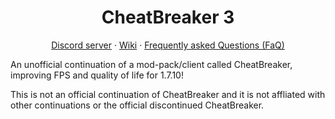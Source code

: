 <h1 align="center">CheatBreaker 3</h1>

<p align="center">
  <a href="https://discord.gg/pv8fmwersm">Discord server</a>
  ·
  <a href="https://github.com/NeturnProjects/CheatBreaker/wiki">Wiki</a>
  ·
  <a href="https://github.com/NeturnProjects/CheatBreaker/wiki/Frequently-Asked-Questions">Frequently asked Questions (FaQ)</a>
</p>

An unofficial continuation of a mod-pack/client called CheatBreaker, improving FPS and quality of life for 1.7.10!

This is not an official continuation of CheatBreaker and it is not affliated with other continuations or the official discontinued CheatBreaker.
